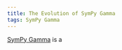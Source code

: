 ```yaml
---
title: The Evolution of SymPy Gamma
tags: SymPy Gamma
---
```


[SymPy Gamma](http://www.sympygamma.com) is a
